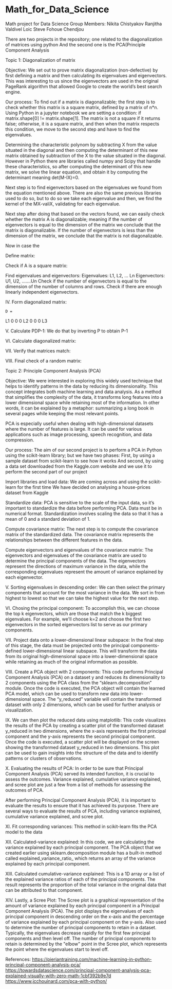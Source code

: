 # Math_for_Data_Science

Math project for Data Science
Group Members:
Nikita Chistyakov
Ranjitha Valdivel
Loic Steve Fohoue Chendjou

There are two projects in the repository; one related to the diagonalization of matrices using python
And the second one is the PCA(Principle Component Analysis

Topic 1: 
Diagonalization of matrix

Objective: 
We set out to prove matrix diagonalization (non-defective) by first defining a matrix and then calculating its eigenvalues and eigenvectors. This was interesting to us since the eigenvectors are used in the original PageRank algorithm that allowed Google to create the world’s best search engine.

Our process: 
To find out if a matrix is diagonalizable; the first step is to check whether this matrix is a square matrix, defined by a matrix of n*n. 
Using Python in a jupyter notebook we are setting a condition: if matrix.shape[0] != matrix.shape[1]. 
The matrix is not a square if it returns false; otherwise, it is a square matrix, and then when the matrix respects this condition, we move to the second step and have to find the eigenvalues.

Determining the characteristic polynom by subtracting X from the value situated in the diagonal and then computing the determinant of this new matrix obtained by subtraction of the X to the value situated in the diagonal. 
However in Python there are libraries called numpy and Scipy that handle these characteristics, so after computing the determinant of this new matrix, we solve the linear equation, and obtain it by computing the determinant meaning det(M-IX)=0.

Next step is to find eigenvectors based on the eigenvalues we found from the equation mentioned above. There are also the same previous libraries used to do so, but to do so we take each eigenvalue and then, we find the kernel of the MX-valiX, validating for each eigenvalue.

Next step after doing that based on the vectors found, we can easily check whether the matrix A is diagonalizable; meaning if the number of eigenvectors is equal to the dimension of the matrix we conclude that the matrix is diagonalizable. If the number of eigenvectors is less than the dimension of the matrix, we conclude that the matrix is not diagonalizable.

Now in case the

Define matrix:



Check if A is a square matrix:




Find eigenvalues and eigenvectors:
Eigenvalues: L1, L2, ... Ln 
Eigenvectors: U1, U2, .......Un
Check if the number of eigenvectors is equal to the dimension of the number of columns and rows. Check if there are enough linearly independent eigenvectors.



IV. Form diagonalized matrix:

 	D = 
L1 
0
0
0
L2
0
0
0
L3




V. Calculate PDP-1:
We do that by inverting P to obtain P-1

VI. Calculate diagonalized matrix:


VII. Verify that matrices match:

VIII. Final check of a random matrix:





Topic 2: 
Principle Component Analysis (PCA)

Objective:
We were interested in exploring this widely used technique that helps to identify patterns in the data by reducing its dimensionality. This concept integrates both machine learning and data analysis. As a method that simplifies the complexity of the data, it transforms long features into a lower dimensional space while retaining most of the information. In other words, it can be explained by a metaphor: summarizing a long book in several pages while keeping the most relevant points.

PCA is especially useful when dealing with high-dimensional datasets where the number of features is large. It can be used for various applications such as image processing, speech recognition, and data compression.

Our process: 
The aim of our second project is to perform a PCA in Python using the scikit-learn library; but we have two phases:
First, by using a sample dataset from scikit-learn to see how it works
And second, by using a data set downloaded from the Kaggle.com website and we use it to perform the second part of our project






Import libraries and load data:
We are coming across and using the scikit-learn for the first time
We have decided on analysing a house-prices dataset from Kaggle


Standardize data:
PCA is sensitive to the scale of the input data, so it’s important to standardize the data before performing PCA. 
Data must be in numerical format.
Standardization involves scaling the data so that it has a mean of 0 and a standard deviation of 1.




Compute covariance matrix:
The next step is to compute the covariance matrix of the standardized data. 
The covariance matrix represents the relationships between the different features in the data.



Compute eigenvectors and eigenvalues of the covariance matrix:
The eigenvectors and eigenvalues of the covariance matrix are used to determine the principal components of the data. 
The eigenvectors represent the directions of maximum variance in the data, while the corresponding eigenvalues represent the amount of variance explained by each eigenvector.





V. 	Sorting eigenvalues in descending order:
We can then select the primary components that account for the most variance in the data. We sort in from highest to lowest so that we can take the highest value for the next step.




VI. 	Chosing the principal component:
To accomplish this, we can choose the top k eigenvectors, which are those that match the k biggest eigenvalues.
For example, we'll choose k=2 and choose the first two eigenvectors in the sorted eigenvectors list to serve as our primary components.



VII. 	Project data onto a lower-dimensional linear subspace: 
In the final step of this stage, the data must be projected onto the principal components-defined lower-dimensional linear subspace.
This will transform the data from its original high-dimensional space into a lower-dimensional space while retaining as much of the original information as possible.




VIII. 	Create a PCA object with 2 components:
This code performs Principal Component Analysis (PCA) on a dataset y and reduces its dimensionality to 2 components using the PCA class from the “sklearn.decomposition” module.
Once the code is executed, the PCA object will contain the learned PCA model, which can be used to transform new data into lower-dimensional space. The “y_reduced” variable will contain the transformed dataset with only 2 dimensions, which can be used for further analysis or visualization.




IX. 	We can then plot the reduced data using matplotlib:
This code visualizes the results of the PCA by creating a scatter plot of the transformed dataset y_reduced in two dimensions, where the x-axis represents the first principal component and the y-axis represents the second principal component.
Once the code is executed, a scatter plot will be displayed on the screen showing the transformed dataset y_reduced in two dimensions. This plot can be used to gain insights into the structure of the data and to identify patterns or clusters of observations.



X. 	Evaluating the results of PCA:
In order to be sure that Principal Component Analysis (PCA) served its intended function, it is crucial to assess the outcomes.
Variance explained, cumulative variance explained, and scree plot are just a few from a list of methods for assessing the outcomes of PCA.

After performing Principal Component Analysis (PCA), it is important to evaluate the results to ensure that it has achieved its purpose. There are several ways to evaluate the results of PCA, including variance explained, cumulative variance explained, and scree plot.

XI. 	Fit corresponding variances:
This method in scikit-learn fits the PCA model to the data

		

XII. 	Calculated-variance explained:
In this code, we are calculating the variance explained by each principal component. The PCA object that we created earlier using sklearn.decomposition module has a built-in method called explained_variance_ratio_ which returns an array of the variance explained by each principal component.



XIII. 	Calculated cumulative-variance explained:
This is a 1D array or a list of the explained variance ratios of each of the principal components.
The result represents the proportion of the total variance in the original data that can be attributed to that component.



XIV.	Lastly, a Scree Plot:
The Scree plot is a graphical representation of the amount of variance explained by each principal component in a Principal Component Analysis (PCA). The plot displays the eigenvalues of each principal component in descending order on the x-axis and the percentage of variance explained by each principal component on the y-axis.
Also used to determine the number of principal components to retain in a dataset. Typically, the eigenvalues decrease rapidly for the first few principal components and then level off. The number of principal components to retain is determined by the "elbow" point in the Scree plot, which represents the point where the eigenvalues start to level off.



















References:
https://pieriantraining.com/machine-learning-in-python-principal-component-analysis-pca/
https://towardsdatascience.com/principal-component-analysis-pca-explained-visually-with-zero-math-1cbf392b9e7d
https://www.jcchouinard.com/pca-with-python/


